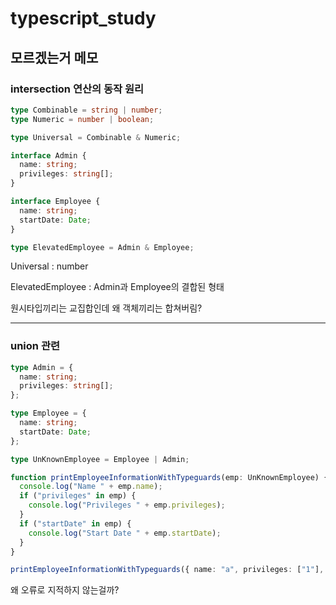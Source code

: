 # typescript_study

## 모르겠는거 메모

### intersection 연산의 동작 원리

```ts
type Combinable = string | number;
type Numeric = number | boolean;

type Universal = Combinable & Numeric;

interface Admin {
  name: string;
  privileges: string[];
}

interface Employee {
  name: string;
  startDate: Date;
}

type ElevatedEmployee = Admin & Employee;
```

Universal : number

ElevatedEmployee : Admin과 Employee의 결합된 형태

원시타입끼리는 교집합인데 왜 객체끼리는 합쳐버림?

<hr>

### union 관련

```ts
type Admin = {
  name: string;
  privileges: string[];
};

type Employee = {
  name: string;
  startDate: Date;
};

type UnKnownEmployee = Employee | Admin;

function printEmployeeInformationWithTypeguards(emp: UnKnownEmployee) {
  console.log("Name " + emp.name);
  if ("privileges" in emp) {
    console.log("Privileges " + emp.privileges);
  }
  if ("startDate" in emp) {
    console.log("Start Date " + emp.startDate);
  }
}

printEmployeeInformationWithTypeguards({ name: "a", privileges: ["1"], startDate: new Date() });
```

왜 오류로 지적하지 않는걸까?
